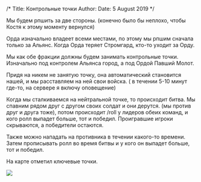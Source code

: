 /*
Title: Контрольные точки
Author:
Date: 5 August 2019
*/

Мы будем рпшить за две стороны. (конечно было бы неплохо, чтобы Костя к этому моменту вернулся)

Орда изначально владеет всеми местами, по этому мы рпшим сначала только за Альянс. Когда Орда теряет Стромгард, кто-то уходит за Орду.

Мы как обе фракции должны будем занимать контрольные точки. Изначально под контролем Альянса город, а под Ордой Павший Молот.

Придя на никем не занятую точку, она автоматический становится нашей, и мы расставляем на ней свои войска. ( в течении 5-10 минут где-то, на сервере я включу оповещение)

Когда мы сталкиваемся на нейтральной точке, то происходит битва. Мы спавним рядом друг с другом своих солдат и они дерутся. (мы против друг и друга тоже), потом происходит /roll у лидеров обеих команд, и кого ролл выпадет больше, тот и победил. Проигравшие игроки скрываются, а победители остаются.

Также можно нападать на противника в течении какого-то времени. Затем прописывать ролл во время битвы и у кого он выпадет больше, тот и победил.

На карте отметил ключевые точки.

![](https://i.postimg.cc/NfPQ0Gzp/image.png)